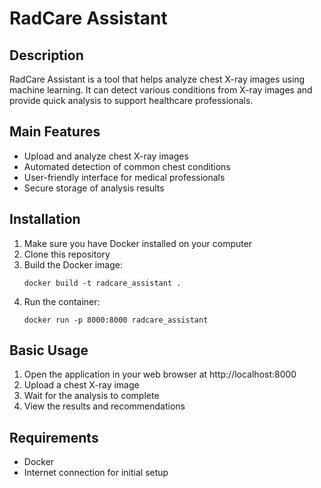 # RadCare Assistant

## Description
RadCare Assistant is a tool that helps analyze chest X-ray images using machine learning. It can detect various conditions from X-ray images and provide quick analysis to support healthcare professionals.

## Main Features
- Upload and analyze chest X-ray images
- Automated detection of common chest conditions
- User-friendly interface for medical professionals
- Secure storage of analysis results

## Installation
1. Make sure you have Docker installed on your computer
2. Clone this repository
3. Build the Docker image:
   ```
   docker build -t radcare_assistant .
   ```
4. Run the container:
   ```
   docker run -p 8000:8000 radcare_assistant
   ```

## Basic Usage
1. Open the application in your web browser at http://localhost:8000
2. Upload a chest X-ray image
3. Wait for the analysis to complete
4. View the results and recommendations

## Requirements
- Docker
- Internet connection for initial setup

